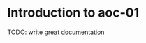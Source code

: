 # Introduction to aoc-01

TODO: write [great documentation](http://jacobian.org/writing/what-to-write/)
